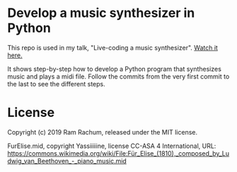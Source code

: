 # Develop a music synthesizer in Python #

This repo is used in my talk, "Live-coding a music synthesizer". [Watch it here.](https://www.youtube.com/watch?v=SSyQ0kRHzis)

It shows step-by-step how to develop a Python program that synthesizes music and plays a midi file. Follow the commits from the very first commit to the last to see the different steps.

# License #

Copyright (c) 2019 Ram Rachum, released under the MIT license.

FurElise.mid, copyright Yassiiiiine, license CC-ASA 4 International, URL: https://commons.wikimedia.org/wiki/File:Für_Elise_(1810),_composed_by_Ludwig_van_Beethoven_-_piano_music.mid
